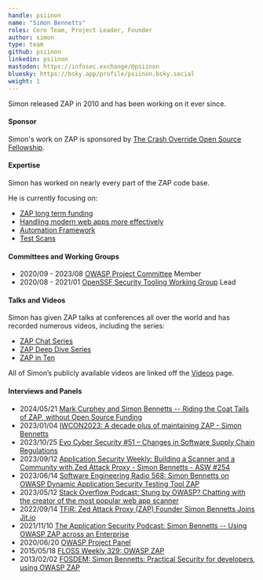 ```yaml
---
handle: psiinon
name: "Simon Bennetts"
roles: Core Team, Project Leader, Founder
author: simon
type: team
github: psiinon
linkedin: psiinon
mastodon: https://infosec.exchange/@psiinon
bluesky: https://bsky.app/profile/psiinon.bsky.social
weight: 1
---
```

Simon released ZAP in 2010 and has been working on it ever since.

#### Sponsor

Simon's work on ZAP is sponsored by [The Crash Override Open Source Fellowship](https://crashoverride.com?zap=web).

#### Expertise

Simon has worked on nearly every part of the ZAP code base.

He is currently focusing on:

* [ZAP long term funding](/blog/2024-02-19-zap-professional-services/)
* [Handling modern web apps more effectively](/blog/2023-11-03-handling-modern-web-apps-better-part1/)
* [Automation Framework](/docs/automate/automation-framework/)
* [Test Scans](/docs/scans/)

#### Committees and Working Groups

* 2020/09 - 2023/08 [OWASP Project Committee](https://owasp.org/www-committee-project/) Member
* 2020/08 - 2021/01 [OpenSSF Security Tooling Working Group](https://github.com/ossf/wg-security-tooling) Lead

#### Talks and Videos

Simon has given ZAP talks at conferences all over the world and has recorded numerous videos, including the series:

* [ZAP Chat Series](/zap-chat/)
* [ZAP Deep Dive Series](/zap-deep-dive/)
* [ZAP in Ten](/zap-in-ten/)

All of Simon’s publicly available videos are linked off the [Videos](/videos/) page.

#### Interviews and Panels

* 2024/05/21 [Mark Curphey and Simon Bennetts -- Riding the Coat Tails of ZAP, without Open Source Funding](https://www.youtube.com/watch?v=j1B3Qgq4D-k)
* 2023/01/04 [IWCON2023: A decade plus of maintaining ZAP - Simon Bennetts](https://www.youtube.com/watch?v=pQLd7Qka330)
* 2023/10/25 [Evo Cyber Security #51 – Changes in Software Supply Chain Regulations](https://evolutionjobs.com/exchange/evo-cyber-security-51-changes-in-software-supply-chain-regulations/)
* 2023/09/12 [Application Security Weekly: Building a Scanner and a Community with Zed Attack Proxy - Simon Bennetts - ASW #254](https://www.youtube.com/watch?v=alIBoz7AooI)
* 2023/06/14 [Software Engineering Radio 568: Simon Bennetts on OWASP Dynamic Application Security Testing Tool ZAP](https://www.se-radio.net/2023/06/se-radio-568-simon-bennetts-on-owasp-dynamic-application-security-testing-tool-zap/)
* 2023/05/12 [Stack Overflow Podcast: Stung by OWASP? Chatting with the creator of the most popular web app scanner](https://stackoverflow.blog/2023/05/12/stung-by-owasp-chatting-with-the-creator-of-the-most-popular-web-app-scanner-ep-570/)
* 2022/09/14 [TFiR: Zed Attack Proxy (ZAP) Founder Simon Bennetts Joins Jit.io](https://www.tfir.io/zed-attack-proxy-zap-founder-simon-bennetts-joins-jit-io/)
* 2021/11/10 [The Application Security Podcast: Simon Bennetts -- Using OWASP ZAP across an Enterprise](https://www.youtube.com/watch?v=mCMlLog5Rbs)
* 2020/06/20 [OWASP Project Panel](https://www.youtube.com/watch?v=SYO5RGDj_qc)
* 2015/05/18 [FLOSS Weekly 329: OWASP ZAP](https://twit.tv/shows/floss-weekly/episodes/329)
* 2013/02/02 [FOSDEM: Simon Bennetts: Practical Security for developers, using OWASP ZAP](https://archive.fosdem.org/2013/interviews/2013-simon-bennetts/)
